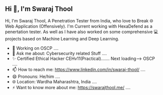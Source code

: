 ## Hi 👋, I'm Swaraj Thool

<!--
**Zoozoo-BuG/Zoozoo-BuG** is a ✨ _special_ ✨ repository because its `README.md` (this file) appears on your GitHub profile.

Here are some ideas to get you started:

-->
Hi, I'm Swaraj Thool, A Penetration Tester from India, who love to Break 🌐Web Application (Offensively). I'm Current working with HexaDefend as a penertation tester. As well as I have also worked on some comprehensive 💻 projects based on Machine Learning and Deep Learning.

- 🌱 Working on OSCP ....
- 💬 Ask me about: Cybersecurity related Stuff ....
- ✨ Certified Ethical Hacker CEHv11(Practical)....... Next loading--> OSCP ....
- 📫 How to reach me: https://www.linkedin.com/in/swaraj-thool/ ....  
- 😄 Pronouns: He/him ....
- 🌐 Location: Wardha Maharashtra, India ....
- ⚡ Want to know more about me: https://swarajthool.me/ ....
